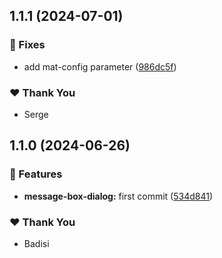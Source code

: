 ## 1.1.1 (2024-07-01)


### 🐛 Fixes

- add mat-config parameter ([986dc5f](https://github.com/DSI-HUG/ngx-components/commit/986dc5f))


### ❤️  Thank You

- Serge

## 1.1.0 (2024-06-26)


### 🚀 Features

- **message-box-dialog:** first commit ([534d841](https://github.com/DSI-HUG/ngx-components/commit/534d841))


### ❤️  Thank You

- Badisi